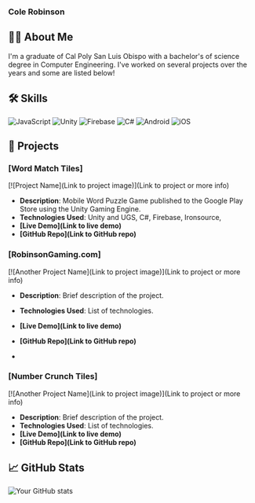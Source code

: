 
### Cole Robinson

## 👨‍💻 About Me
I'm a graduate of Cal Poly San Luis Obispo with a bachelor's of science degree in Computer Engineering. I've worked on several projects over the years and some are listed below!

## 🛠 Skills
![JavaScript](https://img.shields.io/badge/-JavaScript-000?&logo=JavaScript)
![Unity](https://img.shields.io/badge/-Unity-000?&logo=Unity)
![Firebase](https://img.shields.io/badge/-Firebase-000?&logo=Firebase)
![C#](https://img.shields.io/badge/-CSharp-000?&logo=c-sharp)
![Android](https://img.shields.io/badge/-Android-000?&logo=Android)
![iOS](https://img.shields.io/badge/-iOS-000?&logo=iOS)

## 🚀 Projects

### [Word Match Tiles]
<!-- Image linked to the project -->
[![Project Name](Link to project image)](Link to project or more info)
- **Description**: Mobile Word Puzzle Game published to the Google Play Store using the Unity Gaming Engine. 
- **Technologies Used**: Unity and UGS, C#, Firebase, Ironsource, 
- **[Live Demo](Link to live demo)**
- **[GitHub Repo](Link to GitHub repo)**

### [RobinsonGaming.com]
[![Another Project Name](Link to project image)](Link to project or more info)
- **Description**: Brief description of the project.
- **Technologies Used**: List of technologies.
- **[Live Demo](Link to live demo)**
- **[GitHub Repo](Link to GitHub repo)**

- 
### [Number Crunch Tiles]
[![Another Project Name](Link to project image)](Link to project or more info)
- **Description**: Brief description of the project.
- **Technologies Used**: List of technologies.
- **[Live Demo](Link to live demo)**
- **[GitHub Repo](Link to GitHub repo)**

## 📈 GitHub Stats
![Your GitHub stats](https://github-readme-stats.vercel.app/api?username=yourusername&show_icons=true)
